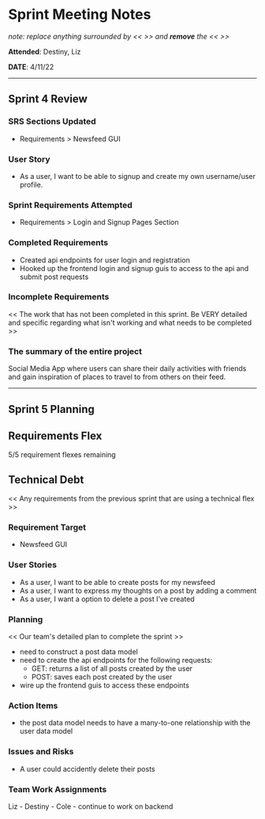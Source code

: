 # Sprint Meeting Notes

*note: replace anything surrounded by << >> and **remove** the << >>*

**Attended**: Destiny, Liz

**DATE**: 4/11/22

***

## Sprint 4 Review

### SRS Sections Updated

- Requirements > Newsfeed GUI

### User Story

- As a user, I want to be able to signup and create my own username/user profile.

### Sprint Requirements Attempted

- Requirements > Login and Signup Pages Section

### Completed Requirements

- Created api endpoints for user login and registration
- Hooked up the frontend login and signup guis to access to the api and submit post requests 

### Incomplete Requirements

<< The work that has not been completed in this sprint. Be VERY detailed and specific regarding what isn't working and what needs to be completed >>

### The summary of the entire project

Social Media App where users can share their daily activities with friends and gain inspiration of places to travel to from others on their feed.

***

## Sprint 5 Planning

## Requirements Flex

5/5 requirement flexes remaining

## Technical Debt

<< Any requirements from the previous sprint that are using a technical flex >>

### Requirement Target

- Newsfeed GUI

### User Stories

- As a user, I want to be able to create posts for my newsfeed
- As a user, I want to express my thoughts on a post by adding a comment
- As a user, I want a option to delete a post I’ve created

### Planning

<< Our team's detailed plan to complete the sprint >>

- need to construct a post data model
- need to create the api endpoints for the following requests:
  - GET: returns a list of all posts created by the user
  - POST: saves each post created by the user
- wire up the frontend guis to access these endpoints

### Action Items

- the post data model needs to have a many-to-one relationship with the user data model

### Issues and Risks

- A user could accidently delete their posts

### Team Work Assignments

Liz - 
Destiny -
Cole - continue to work on backend
